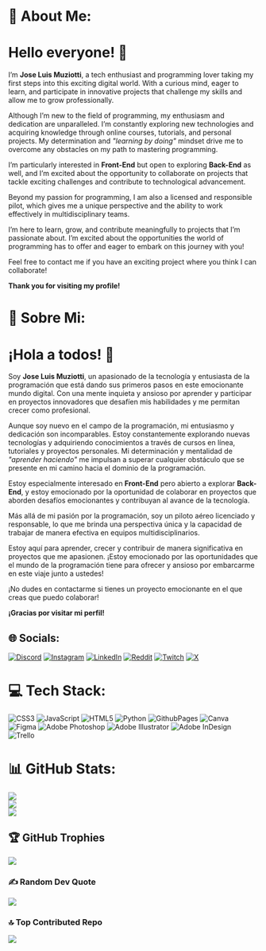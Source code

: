 # 💫 About Me:
# Hello everyone! 👋

I’m **Jose Luis Muziotti**, a tech enthusiast and programming lover taking my first steps into this exciting digital world. With a curious mind, eager to learn, and participate in innovative projects that challenge my skills and allow me to grow professionally.

Although I’m new to the field of programming, my enthusiasm and dedication are unparalleled. I’m constantly exploring new technologies and acquiring knowledge through online courses, tutorials, and personal projects. My determination and *"learning by doing"* mindset drive me to overcome any obstacles on my path to mastering programming.

I’m particularly interested in **Front-End** but open to exploring **Back-End** as well, and I’m excited about the opportunity to collaborate on projects that tackle exciting challenges and contribute to technological advancement.

Beyond my passion for programming, I am also a licensed and responsible pilot, which gives me a unique perspective and the ability to work effectively in multidisciplinary teams.

I’m here to learn, grow, and contribute meaningfully to projects that I’m passionate about. I’m excited about the opportunities the world of programming has to offer and eager to embark on this journey with you!

Feel free to contact me if you have an exciting project where you think I can collaborate!

**Thank you for visiting my profile!**


# 💫 Sobre Mi:
# ¡Hola a todos! 👋

Soy **Jose Luis Muziotti**, un apasionado de la tecnología y entusiasta de la programación que está dando sus primeros pasos en este emocionante mundo digital. Con una mente inquieta y ansioso por aprender y participar en proyectos innovadores que desafíen mis habilidades y me permitan crecer como profesional.

Aunque soy nuevo en el campo de la programación, mi entusiasmo y dedicación son incomparables. Estoy constantemente explorando nuevas tecnologías y adquiriendo conocimientos a través de cursos en línea, tutoriales y proyectos personales. Mi determinación y mentalidad de *"aprender haciendo"* me impulsan a superar cualquier obstáculo que se presente en mi camino hacia el dominio de la programación.

Estoy especialmente interesado en **Front-End** pero abierto a explorar **Back-End**, y estoy emocionado por la oportunidad de colaborar en proyectos que aborden desafíos emocionantes y contribuyan al avance de la tecnología.

Más allá de mi pasión por la programación, soy un piloto aéreo licenciado y responsable, lo que me brinda una perspectiva única y la capacidad de trabajar de manera efectiva en equipos multidisciplinarios.

Estoy aquí para aprender, crecer y contribuir de manera significativa en proyectos que me apasionen. ¡Estoy emocionado por las oportunidades que el mundo de la programación tiene para ofrecer y ansioso por embarcarme en este viaje junto a ustedes!

¡No dudes en contactarme si tienes un proyecto emocionante en el que creas que puedo colaborar!

**¡Gracias por visitar mi perfil!**


## 🌐 Socials:
[![Discord](https://img.shields.io/badge/Discord-%237289DA.svg?logo=discord&logoColor=white)](https://discord.gg/joselmuziotti) [![Instagram](https://img.shields.io/badge/Instagram-%23E4405F.svg?logo=Instagram&logoColor=white)](https://instagram.com/joselmuziotti) [![LinkedIn](https://img.shields.io/badge/LinkedIn-%230077B5.svg?logo=linkedin&logoColor=white)](https://linkedin.com/in/joselmuziotti) [![Reddit](https://img.shields.io/badge/Reddit-%23FF4500.svg?logo=Reddit&logoColor=white)](https://reddit.com/user/joselmuziotti) [![Twitch](https://img.shields.io/badge/Twitch-%239146FF.svg?logo=Twitch&logoColor=white)](https://twitch.tv/joselmuziotti) [![X](https://img.shields.io/badge/X-black.svg?logo=X&logoColor=white)](https://x.com/joselmuziotti) 

# 💻 Tech Stack:
![CSS3](https://img.shields.io/badge/css3-%231572B6.svg?style=flat&logo=css3&logoColor=white) ![JavaScript](https://img.shields.io/badge/javascript-%23323330.svg?style=flat&logo=javascript&logoColor=%23F7DF1E) ![HTML5](https://img.shields.io/badge/html5-%23E34F26.svg?style=flat&logo=html5&logoColor=white) ![Python](https://img.shields.io/badge/python-3670A0?style=flat&logo=python&logoColor=ffdd54) ![GithubPages](https://img.shields.io/badge/github%20pages-121013?style=flat&logo=github&logoColor=white) ![Canva](https://img.shields.io/badge/Canva-%2300C4CC.svg?style=flat&logo=Canva&logoColor=white) ![Figma](https://img.shields.io/badge/figma-%23F24E1E.svg?style=flat&logo=figma&logoColor=white) ![Adobe Photoshop](https://img.shields.io/badge/adobe%20photoshop-%2331A8FF.svg?style=flat&logo=adobe%20photoshop&logoColor=white) ![Adobe Illustrator](https://img.shields.io/badge/adobe%20illustrator-%23FF9A00.svg?style=flat&logo=adobe%20illustrator&logoColor=white) ![Adobe InDesign](https://img.shields.io/badge/Adobe%20InDesign-49021F?style=flat&logo=adobeindesign&logoColor=FF3366) ![Trello](https://img.shields.io/badge/Trello-%23026AA7.svg?style=flat&logo=Trello&logoColor=white)
# 📊 GitHub Stats:
![](https://github-readme-stats.vercel.app/api?username=joselmuziotti&theme=tokyonight&hide_border=false&include_all_commits=false&count_private=false)<br/>
![](https://github-readme-streak-stats.herokuapp.com/?user=joselmuziotti&theme=tokyonight&hide_border=false)<br/>
![](https://github-readme-stats.vercel.app/api/top-langs/?username=joselmuziotti&theme=tokyonight&hide_border=false&include_all_commits=false&count_private=false&layout=compact)

## 🏆 GitHub Trophies
![](https://github-profile-trophy.vercel.app/?username=joselmuziotti&theme=nord&no-frame=false&no-bg=true&margin-w=4)

### ✍️ Random Dev Quote
![](https://quotes-github-readme.vercel.app/api?type=horizontal&theme=tokyonight)

### 🔝 Top Contributed Repo
![](https://github-contributor-stats.vercel.app/api?username=joselmuziotti&limit=5&theme=tokyonight&combine_all_yearly_contributions=true)


